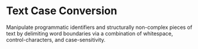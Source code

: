 # Text Case Conversion

Manipulate programmatic identifiers and structurally non-complex pieces
of text by delimiting word boundaries via a combination of whitespace,
control-characters, and case-sensitivity.
